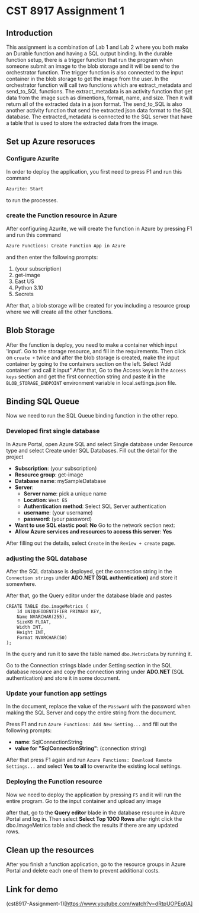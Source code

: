 # CST 8917 Assignment 1

## Introduction

This assignment is a combination of Lab 1 and Lab 2 where you both make an Durable function and having a SQL output binding. In the durable function setup, there is a trigger function that run the program when someone submit an image to the blob storage and it will be send to the orchestrator function. The trigger function is also connected to the input container in the blob storage to get the image from the user. In the orchestrator function will call two functions which are extract_metadata and send_to_SQL functions. The extract_metadata is an activity function that get data from the image such as dimentions, format, name, and size. Then it will return all of the extracted data in a json format. The send_to_SQL is also another activity function that send the extracted json data format to the SQL database. The extracted_metadata is connected to the SQL server that have a table that is used to store the extracted data from the image.

## Set up Azure resoruces 

### Configure Azurite
In order to deploy the application, you first need to press F1 and run this command
```txt
Azurite: Start
```

to run the processes.

### create the Function resource in Azure
After configuring Azurite, we will create the function in Azure by pressing F1 and run this command
```txt
Azure Functions: Create Function App in Azure
```

and then enter the following prompts:
1. (your subscription)
2. get-image
3. East US
4. Python 3.10
5. Secrets

After that, a blob storage will be created for you including a resource group where we will create all the other functions.

## Blob Storage

After the function is deploy, you need to make a container which input 'input'. Go to the storage resource, and fill in the requirements. Then click on `create +` twice and after the blob storage is created, make the input container by going to the containers section on the left. Select 'Add container' and call it input"  After that, Go to the Access keys in the `Access keys` section and get the first connection string and paste it in the `BLOB_STORAGE_ENDPOINT` environment variable in local.settings.json file.

## Binding SQL Queue

Now we need to run the SQL Queue binding function in the other repo.

### Developed first single database

In Azure Portal, open Azure SQL and select Single database under Resource type and select Create under SQL Databases. Fill out the detail for the project

- **Subscription**: (your subscription)
- **Resource group**: get-image
- **Database name**: mySampleDatabase
- **Server**:
    - **Server name**: pick a unique name
    - **Location**: `West ES`
    - **Authentication method**: Select SQL Server authentication
    - **username**: (your username)
    - **password**: (your password)
- **Want to use SQL elastic pool**: **No**
Go to the network section next:
- **Allow Azure services and resources to access this server**: **Yes**

After filling out the details, select `Create` in the `Review + create` page.

### adjusting the SQL database

After the SQL database is deployed, get the connection string in the `Connection strings` under **ADO.NET (SQL authentication)** and store it somewhere.

After that, go the Query editor under the database blade and pastes

```
CREATE TABLE dbo.imageMetrics (
    Id UNIQUEIDENTIFIER PRIMARY KEY,
    Name NVARCHAR(255),
    SizeKB FLOAT,
    Width INT,
    Height INT,
    Format NVARCHAR(50)
);
```

In the query and run it to save the table named `dbo.MetricData` by running it.

Go to the Connection strings blade under Setting section in the SQL database resource and copy the connection string under **ADO.NET** (SQL authentication) and store it in some document.

### Update your function app settings

In the document, replace the value of the `Password` with the password when making the SQL Server and copy the entire string from the document. 

Press F1 and run `Azure Functions: Add New Setting...` and fill out the following prompts: 

- **name**: SqlConnectionString
- **value for "SqlConnectionString"**: (connection string)

After that press F1 again and run `Azure Functions: Download Remote Settings...` and select **Yes to all** to overwrite the existing local settings.

### Deploying the Function resource
Now we need to deploy the application by pressing `F5` and it will run the entire program. Go to the input container and upload any image

after that, go to the **Query editor** blade in the database resource in Azure Portal and log in. Then select **Select Top 1000 Rows** after right click the dbo.ImageMetrics table and check the results if there are any updated rows.

## Clean up the resources

After you finish a function application, go to the resource groups in Azure Portal and delete each one of them to prevent additional costs.

## Link for demo

(cst8917-Assignment-1)[https://www.youtube.com/watch?v=dRtpUOPEq0A]